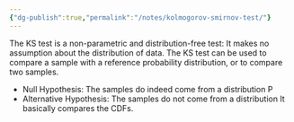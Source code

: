 ```yaml
---
{"dg-publish":true,"permalink":"/notes/kolmogorov-smirnov-test/"}
---
```



The KS test is a non-parametric and distribution-free test: It makes no assumption about the distribution of data. The KS test can be used to compare a sample with a reference probability distribution, or to compare two samples.
-  Null Hypothesis: The samples do indeed come from a distribution P
-  Alternative Hypothesis: The samples do not come from a distribution 
It basically compares the CDFs. 